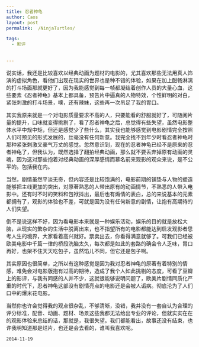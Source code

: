 ```yaml
---
title: 忍者神龟 
author: Caos
layout: post
permalink:  /NinjaTurtles/

tags:
  - 影评
  
  
---
```


说实话，我还是比较喜欢以经典动画为题材的电影的，尤其喜欢那些无法用真人饰演的虚拟角色，看他们出现在现实的世界也是种不错的体验，如果在加上酣畅淋漓的打斗场面那就更好了，因为我能感觉到每一帧都凝结着创作人员的大量心血，这些要素《忍者神龟》基本上都具备，预告片中逼真的人物特效，个性鲜明的对白，紧张刺激的打斗场景，噢，还有辣妹，这些再一次吊足了我的胃口。
<!--more-->
其实我原来就是一个对电影质量要求不高的人，只要能看的舒服就好了，可随阅片量的提升，口味就变得挑剔了，看了忍者神龟之后，总觉得有些失望，虽然电影整体水平中规中矩，但还是感觉少了些什么，其实我也能够感觉到电影剧情完全按照人们可预见的形式发展的，丝毫没有任何新意。我完全找不到年少时看忍者神龟时那种紧张刺激又豪气万丈的感觉。忽然意识到，现在的忍者神龟已经不是原来的忍者神龟了，但我认为，既然选择了翻拍经典动画，那么就不要丢弃掉原有动画的灵魂，因为这对那些抱着对经典动画的深厚感情而慕名前来观影的观众来说，是不公平的。包括我在内。

当然，剧情虽然平淡无奇，但内容还是比较饱满的，电影前期的铺垫与人物的塑造能够把主线更加的突出，对原著熟悉的人带出原有的动画情节，不熟悉的人带入电影中。还有时不时的笑料和包袱抖出，最后也有煽情的表白，总的来说基本的元素都拥有了，观影的体验也不差，可就是因为没有任何新意的剧情，让抱有高期待的人们失望。

倒不是说这样不好，因为看电影本来就是一种娱乐活动，娱乐的目的就是放松大脑，从现实的繁杂的生活中脱离出来，也不指望所有的电影都能达到启发观影者思考人生的境界，大家看着高兴就好。票卖出去，你看得满意就够了。可我们已经被欧美电影中千篇一律的桥段洗脑太久，每次都是如此的套路的确会令人乏味，胃口再好，也架不住天天吃包子，虽然馅儿不同，但它还是包子啊。

其实原因也很简单，之所以有这种感觉是因为我对忍者神龟的原著有着特别的情感，难免会对电影版抱有过高的期待，造成了我个人如此挑剔的态度，可看了豆瓣上的影评，与我有同感的人并不少，这就很能够说明问题了，欧美片剧情同质化严重的时代下，忍者神龟这部没有剧情亮点的电影还是会被人诟病。彻底沦为了人们口中的爆米花电影。

当然你也许会觉得我的观点很杂乱，不够清晰，没错，我并没有一套自认为合理的评分标准，配音、动画、题材、场景这些我都无法给出专业的评论，但就实实在在的观影体验来总结的话，那就是，我很失望。我们都能看出，故事还没有结束，也许我明知道那是烂片，也还是会去看的，谁叫我喜欢呢。

`2014-11-19`
